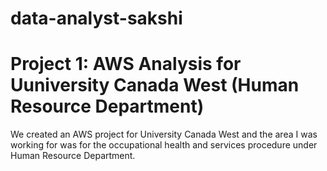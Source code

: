 # data-analyst-sakshi
# Project 1: AWS Analysis for Uuniversity Canada West (Human Resource Department)
We created an AWS project for University Canada West and the area I was working for was for the occupational health and services procedure under Human Resource Department.
